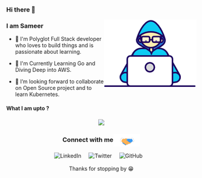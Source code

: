 ### Hi there 👋

<img align="right" src="https://raw.githubusercontent.com/3l-d1abl0/3l-d1abl0/master/Developer.gif"/>

### I am Sameer

- 🔭 I'm Polyglot Full Stack developer who loves to build things and is passionate about learning.

- 🌱 I'm Currently Learning Go and Diving Deep into AWS.

- 👯 I’m looking forward to collaborate on Open Source project and to learn Kubernetes.

#### What I am upto ?

<div align="center">
<img align="center" src="https://wakatime.com/share/@fb674470-bc20-43c7-b5f5-5224325fc4cc/1348f8ea-3f90-47c7-b5c0-51037b05900a.svg" />
</div>

<div align="center">
    <h3 align="center">Connect with me<img align="center" src="https://raw.githubusercontent.com/3l-d1abl0/3l-d1abl0/master/Handshake.gif" height="33px" /></h3> 
</div>

<p align="center">
    
<span src="https://in.linkedin.com/in/sameerbarha" style="text-decoration: none;">
        <img src="https://img.shields.io/badge/LinkedIn--_.svg?style=social&logo=linkedin" alt="LinkedIn" > &nbsp; &nbsp;
</span> 
    
<a href="https://twitter.com/RusticWind" style="text-decoration: none;">
    <img src="https://img.shields.io/twitter/follow/RusticWind?label=Twitter&style=social" alt="Twitter" > &nbsp; &nbsp;
</a> 

<a href="https://github.com/3l-d1abl0" style="text-decoration: none !important;">
    <img src="https://img.shields.io/github/followers/3l-d1abl0.svg?label=GitHub&style=social" alt="GitHub" > &nbsp; &nbsp;
</a>
    <br/>
    <br/>
    Thanks for stopping by 😁<br/>
</p>
